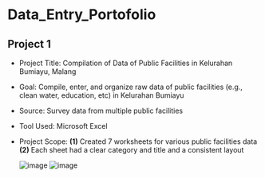 # Data_Entry_Portofolio

## Project 1
- Project Title: Compilation of Data of Public Facilities in Kelurahan Bumiayu, Malang
- Goal: Compile, enter, and organize raw data of public facilities (e.g., clean water, education,     etc) in Kelurahan Bumiayu
- Source: Survey data from multiple public facilities
- Tool Used: Microsoft Excel
- Project Scope: **(1)** Created 7 worksheets for various public facilities data **(2)** Each sheet had a clear category and title and a consistent layout

   ![image](https://github.com/user-attachments/assets/ce02b952-a469-424c-aea2-e70188a80d2a)
   ![image](https://github.com/user-attachments/assets/4345db42-7cbb-4d06-ac96-88de606f0baf)



   
   
